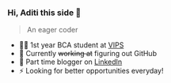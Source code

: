 ### Hi, Aditi this side 👋
> An eager coder

- 👨‍💻 1st year BCA student at [VIPS](https://vips.edu/)
- 🤔 Currently ~~working at~~ figuring out GitHub
- 💬 Part time blogger on [LinkedIn](https://www.linkedin.com/in/aditi-matta-21976021b)
- ⚡ Looking for better opportunities everyday!
<!--
**Aditimatta/aditimatta** is a ✨ _special_ ✨ repository because its `README.md` (this file) appears on your GitHub profile.

Here are some ideas to get you started:

- 🔭 I’m currently working on ...
- 🌱 I’m currently learning ...
- 👯 I’m looking to collaborate on ...
- 🤔 I’m looking for help with ...
- 💬 Ask me about ...
- 📫 How to reach me: ...
- 😄 Pronouns: ...
- ⚡ Fun fact: ...
-->
